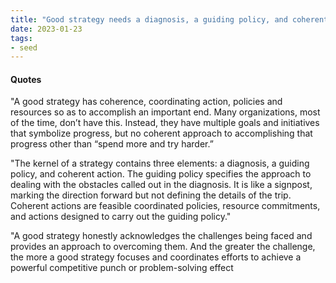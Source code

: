 ```yaml
---
title: "Good strategy needs a diagnosis, a guiding policy, and coherent action"
date: 2023-01-23
tags:
- seed
---
```


#### Quotes

"A good strategy has coherence, coordinating action, policies and resources so as to accomplish an important end. Many organizations, most of the time, don’t have this. Instead, they have multiple goals and initiatives that symbolize progress, but no coherent approach to accomplishing that progress other than “spend more and try harder.”

"The kernel of a strategy contains three elements: a diagnosis, a guiding policy, and coherent action. The guiding policy specifies the approach to dealing with the obstacles called out in the diagnosis. It is like a signpost, marking the direction forward but not defining the details of the trip. Coherent actions are feasible coordinated policies, resource commitments, and actions designed to carry out the guiding policy."

"A good strategy honestly acknowledges the challenges being faced and provides an approach to overcoming them. And the greater the challenge, the more a good strategy focuses and coordinates efforts to achieve a powerful competitive punch or problem-solving effect



